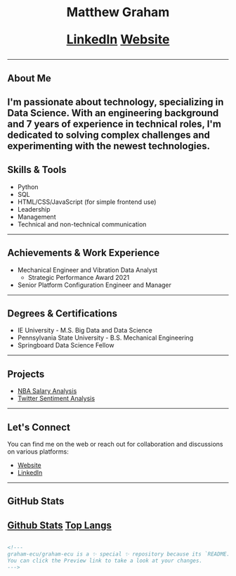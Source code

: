 <h1 align="center"> Matthew Graham
<p align="center">
<a href="https://www.linkedin.com/in/matthew-e-graham/">LinkedIn</a>
<a href="https://graham-ecu.github.io/">Website</a>
</p>

---
## About Me
I'm passionate about technology, specializing in Data Science. With an engineering background and 7 years of experience in technical roles, I'm dedicated to solving complex challenges and experimenting with the newest technologies.
---
## Skills & Tools
- Python
- SQL
- HTML/CSS/JavaScript (for simple frontend use)
- Leadership
- Management
- Technical and non-technical communication
---
## Achievements & Work Experience
- Mechanical Engineer and Vibration Data Analyst
  - Strategic Performance Award 2021
- Senior Platform Configuration Engineer and Manager
---
## Degrees & Certifications
- IE University - M.S. Big Data and Data Science
- Pennsylvania State University - B.S. Mechanical Engineering
- Springboard Data Science Fellow
---
## Projects
- [NBA Salary Analysis](https://github.com/graham-ecu/NBA-Salary-Prediction)
- [Twitter Sentiment Analysis](https://github.com/graham-ecu/Twitter-Sentiment-Analysis)
---
## Let's Connect
You can find me on the web or reach out for collaboration and discussions on various platforms:
- [Website](https://graham-ecu.github.io/)
- [LinkedIn](https://www.linkedin.com/in/matthew-e-graham/)
---
## GitHub Stats
[Github Stats](https://github-readme-stats.vercel.app/api?username=graham-ecu&show_icons=true)
[Top Langs](https://github-readme-stats.vercel.app/api/top-langs/?username=graham-ecu&layout=compact)
---
```markdown

<!---
graham-ecu/graham-ecu is a ✨ special ✨ repository because its `README.md` (this file) appears on your GitHub profile.
You can click the Preview link to take a look at your changes.
--->
